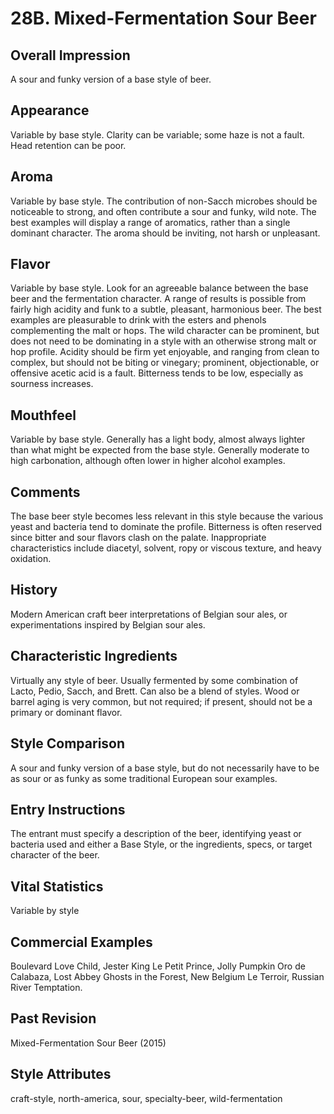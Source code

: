 # 28B. Mixed-Fermentation Sour Beer

## Overall Impression

A sour and funky version of a base style of beer.

## Appearance

Variable by base style. Clarity can be variable; some haze is not a fault. Head retention can be poor.

## Aroma

Variable by base style. The contribution of non-Sacch microbes should be noticeable to strong, and often contribute a sour and funky, wild note. The best examples will display a range of aromatics, rather than a single dominant character. The aroma should be inviting, not harsh or unpleasant.

## Flavor

Variable by base style. Look for an agreeable balance between the base beer and the fermentation character. A range of results is possible from fairly high acidity and funk to a subtle, pleasant, harmonious beer. The best examples are pleasurable to drink with the esters and phenols complementing the malt or hops. The wild character can be prominent, but does not need to be dominating in a style with an otherwise strong malt or hop profile. Acidity should be firm yet enjoyable, and ranging from clean to complex, but should not be biting or vinegary; prominent, objectionable, or offensive acetic acid is a fault. Bitterness tends to be low, especially as sourness increases.

## Mouthfeel

Variable by base style. Generally has a light body, almost always lighter than what might be expected from the base style. Generally moderate to high carbonation, although often lower in higher alcohol examples.

## Comments

The base beer style becomes less relevant in this style because the various yeast and bacteria tend to dominate the profile. Bitterness is often reserved since bitter and sour flavors clash on the palate. Inappropriate characteristics include diacetyl, solvent, ropy or viscous texture, and heavy oxidation.

## History

Modern American craft beer interpretations of Belgian sour ales, or experimentations inspired by Belgian sour ales.

## Characteristic Ingredients

Virtually any style of beer. Usually fermented by some combination of Lacto, Pedio, Sacch, and Brett. Can also be a blend of styles. Wood or barrel aging is very common, but not required; if present, should not be a primary or dominant flavor.

## Style Comparison

A sour and funky version of a base style, but do not necessarily have to be as sour or as funky as some traditional European sour examples.

## Entry Instructions

The entrant must specify a description of the beer, identifying yeast or bacteria used and either a Base Style, or the ingredients, specs, or target character of the beer.

## Vital Statistics

Variable by style

## Commercial Examples

Boulevard Love Child, Jester King Le Petit Prince, Jolly Pumpkin Oro de Calabaza, Lost Abbey Ghosts in the Forest, New Belgium Le Terroir, Russian River Temptation.

## Past Revision

Mixed-Fermentation Sour Beer (2015)

## Style Attributes

craft-style, north-america, sour, specialty-beer, wild-fermentation